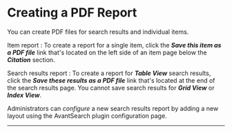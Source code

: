 # Creating a PDF Report

You can create PDF files for search results and individual items.

Item report
:   To create a report for a single item, click the **_Save this item as a PDF file_** link
    that's located on the left side of an item page below the **_Citation_** section.

Search results report
:   To create a report for  **_Table View_** search results, click the 
    **_Save these results as a PDF file_** link that's located at the end of the search results page.
    You cannot save search results for **_Grid View_** or **_Index View_**.

Administrators can *configure* a new search results report by adding a new layout
using the AvantSearch plugin configuration page.

---



